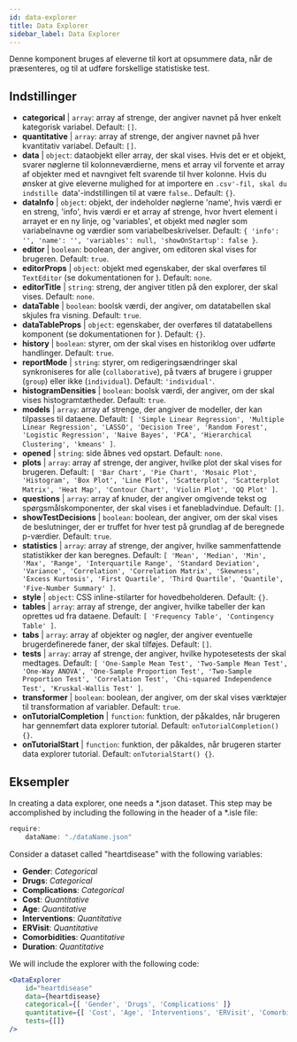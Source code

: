 ```yaml
---
id: data-explorer 
title: Data Explorer
sidebar_label: Data Explorer
---
```


Denne komponent bruges af eleverne til kort at opsummere data, når de præsenteres, og til at udføre forskellige statistiske test.

## Indstillinger

* __categorical__ | `array`: array af strenge, der angiver navnet på hver enkelt kategorisk variabel. Default: `[]`.
* __quantitative__ | `array`: array af strenge, der angiver navnet på hver kvantitativ variabel. Default: `[]`.
* __data__ | `object`: dataobjekt eller array, der skal vises. Hvis det er et objekt, svarer nøglerne til kolonneværdierne, mens et array vil forvente et array af objekter med et navngivet felt svarende til hver kolonne. Hvis du ønsker at give eleverne mulighed for at importere en `.csv'-fil, skal du indstille `data'-indstillingen til at være `false`.. Default: `{}`.
* __dataInfo__ | `object`: objekt, der indeholder nøglerne \'name\', hvis værdi er en streng, \'info\', hvis værdi er et array af strenge, hvor hvert element i arrayet er en ny linje, og \'variables\', et objekt med nøgler som variabelnavne og værdier som variabelbeskrivelser. Default: `{
  'info': '',
  'name': '',
  'variables': null,
  'showOnStartup': false
}`.
* __editor__ | `boolean`: boolean, der angiver, om editoren skal vises for brugeren. Default: `true`.
* __editorProps__ | `object`: objekt med egenskaber, der skal overføres til `TextEditor` (se dokumentationen for <TextEditor />). Default: `none`.
* __editorTitle__ | `string`: streng, der angiver titlen på den explorer, der skal vises. Default: `none`.
* __dataTable__ | `boolean`: boolsk værdi, der angiver, om datatabellen skal skjules fra visning. Default: `true`.
* __dataTableProps__ | `object`: egenskaber, der overføres til datatabellens komponent (se dokumentationen for <DataTable />). Default: `{}`.
* __history__ | `boolean`: styrer, om der skal vises en historiklog over udførte handlinger. Default: `true`.
* __reportMode__ | `string`: styrer, om redigeringsændringer skal synkroniseres for alle (`collaborative`), på tværs af brugere i grupper (`group`) eller ikke (`individual`). Default: `'individual'`.
* __histogramDensities__ | `boolean`: boolsk værdi, der angiver, om der skal vises histogramtætheder. Default: `true`.
* __models__ | `array`: array af strenge, der angiver de modeller, der kan tilpasses til dataene. Default: `[
  'Simple Linear Regression',
  'Multiple Linear Regression',
  'LASSO',
  'Decision Tree',
  'Random Forest',
  'Logistic Regression',
  'Naive Bayes',
  'PCA',
  'Hierarchical Clustering',
  'kmeans'
]`.
* __opened__ | `string`: side åbnes ved opstart. Default: `none`.
* __plots__ | `array`: array af strenge, der angiver, hvilke plot der skal vises for brugeren. Default: `[
  'Bar Chart',
  'Pie Chart',
  'Mosaic Plot',
  'Histogram',
  'Box Plot',
  'Line Plot',
  'Scatterplot',
  'Scatterplot Matrix',
  'Heat Map',
  'Contour Chart',
  'Violin Plot',
  'QQ Plot'
]`.
* __questions__ | `array`: array af knuder, der angiver omgivende tekst og spørgsmålskomponenter, der skal vises i et fanebladvindue. Default: `[]`.
* __showTestDecisions__ | `boolean`: boolean, der angiver, om der skal vises de beslutninger, der er truffet for hver test på grundlag af de beregnede p-værdier. Default: `true`.
* __statistics__ | `array`: array af strenge, der angiver, hvilke sammenfattende statistikker der kan beregnes. Default: `[
  'Mean',
  'Median',
  'Min',
  'Max',
  'Range',
  'Interquartile Range',
  'Standard Deviation',
  'Variance',
  'Correlation',
  'Correlation Matrix',
  'Skewness',
  'Excess Kurtosis',
  'First Quartile',
  'Third Quartile',
  'Quantile',
  'Five-Number Summary'
]`.
* __style__ | `object`: CSS inline-stilarter for hovedbeholderen. Default: `{}`.
* __tables__ | `array`: array af strenge, der angiver, hvilke tabeller der kan oprettes ud fra dataene. Default: `[
  'Frequency Table',
  'Contingency Table'
]`.
* __tabs__ | `array`: array af objekter og nøgler, der angiver eventuelle brugerdefinerede faner, der skal tilføjes. Default: `[]`.
* __tests__ | `array`: array af strenge, der angiver, hvilke hypotesetests der skal medtages. Default: `[
  'One-Sample Mean Test',
  'Two-Sample Mean Test',
  'One-Way ANOVA',
  'One-Sample Proportion Test',
  'Two-Sample Proportion Test',
  'Correlation Test',
  'Chi-squared Independence Test',
  'Kruskal-Wallis Test'
]`.
* __transformer__ | `boolean`: boolean, der angiver, om der skal vises værktøjer til transformation af variabler. Default: `true`.
* __onTutorialCompletion__ | `function`: funktion, der påkaldes, når brugeren har gennemført data explorer tutorial. Default: `onTutorialCompletion() {}`.
* __onTutorialStart__ | `function`: funktion, der påkaldes, når brugeren starter data explorer tutorial. Default: `onTutorialStart() {}`.


## Eksempler

In creating a data explorer, one needs a *.json dataset. This step may be accomplished by including the following in the header of a *.isle file:

```js
require:
    dataName: "./dataName.json"
```

Consider a dataset called "heartdisease" with the following variables:
* __Gender__: _Categorical_
* __Drugs__: _Categorical_
* __Complications__: _Categorical_
* __Cost__: _Quantitative_
* __Age__: _Quantitative_
* __Interventions__: _Quantitative_
* __ERVisit__: _Quantitative_
* __Comorbidities__: _Quantitative_
* __Duration__: _Quantitative_

We will include the explorer with the following code:

```jsx live
<DataExplorer 
    id="heartdisease"
    data={heartdisease} 
    categorical={[ 'Gender', 'Drugs', 'Complications' ]}
    quantitative={[ 'Cost', 'Age', 'Interventions', 'ERVisit', 'Comorbidities', 'Duration' ]}
    tests={[]}
/>
```



